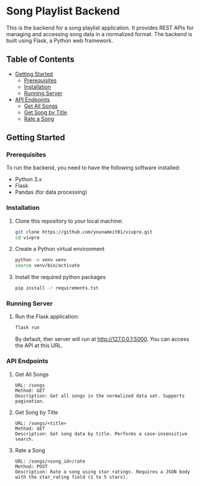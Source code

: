 # Song Playlist Backend

This is the backend for a song playlist application. It provides REST APIs for managing and accessing song data in a normalized format. The backend is built using Flask, a Python web framework.

## Table of Contents

- [Getting Started](#getting-started)
  - [Prerequisites](#prerequisites)
  - [Installation](#installation)
  - [Running Server](#running-server)
- [API Endpoints](#api-endpoints)
  - [Get All Songs](#get-all-songs)
  - [Get Song by Title](#get-song-by-title)
  - [Rate a Song](#rate-a-song)

## Getting Started

### Prerequisites

To run the backend, you need to have the following software installed:

- Python 3.x
- Flask
- Pandas (for data processing)

### Installation

1. Clone this repository to your local machine:

   ```bash
   git clone https://github.com/younameit01/vivpro.git
   cd vivpro
2. Create a Python virtual environment
    ```bash
    python -m venv venv
    source venv/bin/activate
3. Install the required python packages
    ```bash
    pip install -r requirements.txt

### Running Server
1. Run the Flask application:
    ```bash
    flask run
    ```
    By default, ther server will run at http://127.0.0.1:5000. You can access the API at this URL.

### API Endpoints
1. Get All Songs
    ```
    URL: /songs
    Method: GET
    Description: Get all songs in the normalized data set. Supports pagination.
    ```
2. Get Song by Title
    ```
    URL: /songs/<title>
    Method: GET
    Description: Get song data by title. Performs a case-insensitive search.
    ```
3. Rate a Song
    ```
    URL: /songs/<song_id>/rate
    Method: POST
    Description: Rate a song using star ratings. Requires a JSON body with the star_rating field (1 to 5 stars).
    ```
